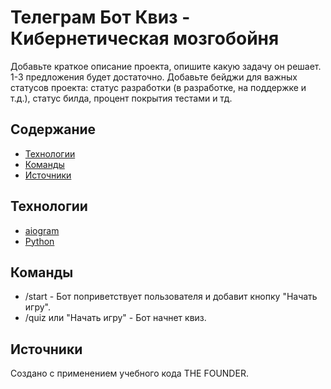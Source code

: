# Телеграм Бот Квиз - Кибернетическая мозгобойня
Добавьте краткое описание проекта, опишите какую задачу он решает. 1-3 предложения будет достаточно. Добавьте бейджи для важных статусов проекта: статус разработки (в разработке, на поддержке и т.д.), статус билда, процент покрытия тестами и тд.

## Содержание
- [Технологии](#технологии)
- [Команды](#команды)
- [Источники](#источники)

## Технологии
- [aiogram](https://github.com/aiogram/aiogram.git)
- [Python](https://www.python.org/)

## Команды
- /start - Бот поприветствует пользователя и добавит кнопку "Начать игру".
- /quiz или "Начать игру" - Бот начнет квиз.

## Источники
Создано с применением учебного кода THE FOUNDER.